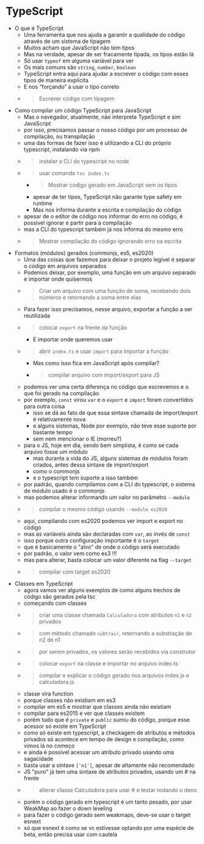 # TypeScript

- O que é TypeScript
	- Uma ferramenta que nos ajuda a garantir a qualidade do código através de um sistema de tipagem
	- Muitos acham que JavaScript não tem tipos
	- Mas na verdade, apesar de ser fracamente tipada, os tipos estão lá
	- Só usar `typeof` em alguma variável para ver
	- Os mais comuns são `string`, `number`, `boolean`
	- TypeScript entra aqui para ajudar a escrever o código com esses tipos de maneira explícita
	- E nos “forçando” a usar o tipo correto
	- > Escrever código com tipagem
- Como compilar um código TypeScript para JavaScript
  - Mas o navegador, atualmente, não interpreta TypeScript e sim JavaScript
  - por isso, precisamos passar o nosso código por um processo de compilação, ou transpilação
  - uma das formas de fazer isso é utilizando a CLI do próprio typescript, instalando via npm
  - > instalar a CLI do typescript no node
  - > usar comando `tsc index.ts`
	- > Mostrar código gerado em JavaScript sem os tipos
	- apesar de ter tipos, TypeScript não garante type safety em runtime
	- Mas nos informa durante a escrita e compilação do código
  - apesar de o editor de código nos informar do erro no código, é possível ignorar e partir para a compilação
  - mas a CLI do typescript também já nos informa do mesmo erro
  - > Mostrar compilação do código ignorando erro na escrita
- Formatos (módulos) gerados (commonjs, es5, es2020)
	- Uma das coisas que fazemos para deixar o projeto legível é separar o código em arquivos separados
	- Podemos deixar, por exemplo, uma função em um arquivo separado e importar onde quisermos
	- > Criar um arquivo com uma função de soma, recebendo dois números e retornando a soma entre elas
	- Para fazer isso precisamos, nesse arquivo, exportar a função a ser reutilizada
  - > colocar `export` na frente da função
	- E importar onde queremos usar
  - > abrir `index.ts` e usar `import` para importar a função
	- Mas como isso fica em JavaScript após compilar?
	- > compilar arquivo com import/export para JS
  - podemos ver uma certa diferença no código que escrevemos e o que foi gerado na compilação
  - por exemplo, `const` virou `var` e o `export` e `import` foram convertidos para outra coisa
	- isso se dá ao fato de que essa sintaxe chamada de import/export é relativamente nova
	- e alguns sistemas, Node por exemplo, não teve esse suporte por bastante tempo
	- sem nem mencionar o IE (morreu?)
  - para o JS, hoje em dia, sendo bem simplista, é como se cada arquivo fosse um módulo
	- mas durante a vida do JS, alguns sistemas de módulos foram criados, antes dessa sintaxe de import/export
	- como o commonjs
	- e o typescript tem suporte a isso também
  - por padrão, quando compilamos com a CLI do typescript, o sistema de módulo usado é o commonjs
  - mas podemos alterar informando um valor no parâmetro `--module`
  - > compilar o mesmo código usando `--module es2020`
  - aqui, compilando com es2020 podemos ver import e export no código
  - mas as variáveis ainda são declaradas com `var`, ao invés de `const`
  - isso porque outra configuração importante é o `target`
  - que é basicamente o "alvo" de onde o código será executado
  - por padrão, o valor vem como es3 !!!
  - mas para alterar, basta colocar um valor diferente na flag `--target`
  - > compilar com target es2020
- Classes em TypeScript
  - agora vamos ver alguns exemplos de como alguns trechos de código são gerados pela tsc
  - começando com classes
  - > criar uma classe chamada `Calculadora` com atributos `n1` e `n2` privados
  - > com método chamado `subtrair`, retornando a substração de n2 de n1
  - > por serem privados, os valores serão recebidos via construtor
  - > colocar `export` na classe e importar no arquivo index.ts
  - > compilar e explicar o código gerado nos arquivos index.js e calculadora.js
  - classe vira function
  - porque classes não existiam em es3
  - compilar em es5 e mostrar que classes ainda não existiam
  - compilar para es2015 e ver que classes existem
  - porém tudo que é `private` e `public` sumiu do código, porque esse acessor só existe em TypeScript
  - como só existe em typescript, a checkagem de atributos e métodos privados só acontece em tempo de design e compilação, como vimos lá no começo
  - e ainda é possível acessar um atributo privado usando uma sagacidade
  - basta usar a sintaxe `['n1']`, apesar de altamente não recomendado
  - JS "puro" já tem uma sintaxe de atributos privados, usando um # na frente
  - > alterar classe Calculadora para usar # e testar rodando o deno
  - porém o código gerado em typescript é um tanto pesado, por usar WeakMap ao fazer o down leveling
  - para fazer o código gerado sem weakmaps, deve-se usar o target esnext
  - só que esnext é como se vc estivesse optando por uma espécie de beta, então precisa usar com cautela
